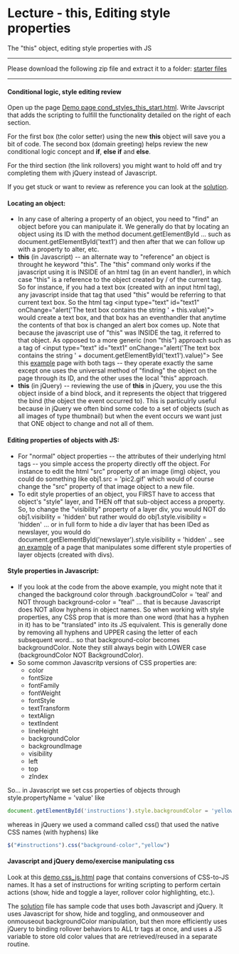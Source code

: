 Lecture - this, Editing style properties
==================================
The "this" object, editing style properties with JS

******************************************************************
Please download the following zip file and extract it to a folder: 
[starter files](http://itpwebdev.herokuapp.com/starters/301/js-review.zip)
******************************************************************

#### Conditional logic, style editing review

Open up the page [Demo page cond_styles_this_start.html](http://webdev.usc.edu/itp301/lecture_examples/cond_styles_this_start.html). Write Javscript that adds the scripting to fulfill the functionality detailed on the right of each section. 

For the first box (the color setter) using the new __this__ object will save you a bit of code. The second box (domain greeting) helps review the new conditional logic concept and __if__, __else if__ and __else__. 

For the third section (the link rollovers) you might want to hold off and try completing them with jQuery instead of Javascript. 

If you get stuck or want to review as reference you can look at the [solution](http://webdev.usc.edu/itp301/lecture_examples/cond_styles_this_end.html). 

#### Locating an object:
*	In any case of altering a property of an object, you need to "find" an object before you can manipulate it. We generally do that by locating an object using its ID with the method document.getElementById ... such as document.getElementById('text1') and then after that we can follow up with a property to alter, etc.
*	__this__ (in Javascript) -- an alternate way to "reference" an object is throught he keyword "this". The "this" command only works if the javascript using it is INSIDE of an html tag (in an event handler), in which case "this" is a reference to the object created by / of the current tag. So for instance, if you had a text box (created with an input html tag), any javascript inside that tag that used "this" would be referring to that current text box. So the html tag \<input type="text" id="text1" onChange="alert('The text box contains the string ' + this.value)"\> would create a text box, and that box has an eventhandler that anytime the contents of that box is changed an alert box comes up. Note that because the javascript use of "this" was INSIDE the tag, it referred to that object. As opposed to a more generic (non "this") approach such as a tag of \<input type="text" id="text1" onChange="alert('The text box contains the string ' + document.getElementById('text1').value)"\> See this [example](http://webdev.usc.edu/itp301/lecture_examples/this.html) page with both tags -- they operate exactly the same except one uses the universal method of "finding" the object on the page through its ID, and the other uses the local "this" approach.
*	__this__ (in jQuery) -- reviewing the use of __this__ in jQuery, you use the this object inside of a bind block, and it represents the object that triggered the bind (the object the event occurred to). This is particulrly useful because in jQuery we often bind some code to a set of objects (such as all images of type thumbnail) but when the event occurs we want just that ONE object to change and not all of them.
 
#### Editing properties of objects with JS:
*	For "normal" object properties -- the attributes of their underlying html tags -- you simple access the property directly off the object. For instance to edit the html "src" property of an image (img) object, you could do something like obj1.src = 'pic2.gif' which would of course change the "src" property of that image object to a new file.
*	To edit style properties of an object, you FIRST have to access that object's "style" layer, and THEN off that sub-object access a property. So, to change the "visibility" property of a layer div, you would NOT do obj1.visibility = 'hidden' but rather would do obj1.style.visibility = 'hidden' ... or in full form to hide a div layer that has been IDed as newslayer, you would do document.getElementById('newslayer').style.visibility = 'hidden' .. see [an example](http://webdev.usc.edu/itp301/lecture_examples/edit_style_properties.html) of a page that manipulates some different style properties of layer objects (created with divs).
 
#### Style properties in Javascript:
*	If	you look at the code from the above example, you might note that it changed the background color through .backgroundColor = 'teal' and NOT through background-color = "teal" ... that is because Javascript does NOT allow hyphens in object names. So when working with style properties, any CSS prop that is more than one word (that has a hyphen in it) has to be "translated" into its JS equivalent. This is generally done by removing all hyphens and UPPER casing the letter of each subsequent word... so that background-color becomes backgroundColor. Note they still always begin with LOWER case (backgroundColor NOT BackgroundColor).
*	So some common Javascritp versions of CSS properties are:
	*	color
	*	fontSize
	*	fontFamily
	*	fontWeight
	*	fontStyle
	*	textTransform
	*	textAlign
	*	textIndent
	*	lineHeight
	*	backgroundColor
	*	backgroundImage
	*	visibility
	*	left
	*	top
	*	zIndex

So... in Javascript we set css properties of objects through style.propertyName = 'value' like
```js
document.getElementById('instructions').style.backgroundColor = 'yellow'
```

whereas in jQuery we used a command called css() that used the native CSS names (with hyphens) like
```js
$("#instructions").css("background-color","yellow")
```


#### Javascript and jQuery demo/exercise manipulating css

Look at this [demo css_js.html](http://webdev.usc.edu/itp301/lecture_examples/css_js_start.html) page that contains conversions of CSS-to-JS names. It has a set of instructions for writing scripting to perform certain actions (show, hide and toggle a layer, rollover color highlighting, etc.). 

The [solution](http://webdev.usc.edu/itp301/lecture_examples/css_js_end.html) file has sample code that uses both Javascript and jQuery. It uses Javascript for show, hide and toggling, and onmouseover and onmouseout backgroundColor manipulation, but then more efficiently uses jQuery to binding rollover behaviors to ALL tr tags at once, and uses a JS variable to store old color values that are retrieved/reused in a separate routine.  
